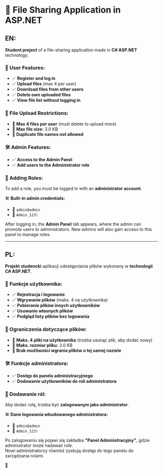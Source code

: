 # 📂 File Sharing Application in ASP.NET

## EN:
**Student project** of a file-sharing application made in **C# ASP.NET** technology.

### 🔐 User Features:
- ✅ **Register and log in**
- ✅ **Upload files** (max 4 per user)
- ✅ **Download files from other users**
- ✅ **Delete own uploaded files**
- ✅ **View file list without logging in**

### 📁 File Upload Restrictions:
- 🚫 **Max 4 files per user** (must delete to upload more)
- 🚫 **Max file size:** 3.0 KB
- 🚫 **Duplicate file names not allowed**

### 🛠️ Admin Features:
- ✅ **Access to the Admin Panel**
- ✅ **Add users to the Administrator role**

### 🔑 Adding Roles:
To add a role, you must be logged in with an **administrator account**.

🛠️ **Built-in admin credentials:**  
- 📧 `admin@admin`  
- 🔑 `Admin_123!`

After logging in, the **Admin Panel** tab appears, where the admin can promote users to administrators. 
New admins will also gain access to this panel to manage roles.

---

## PL:
**Projekt studencki** aplikacji udostępniania plików wykonany w **technologii C# ASP.NET**.

### 🔐 Funkcje użytkownika:
- ✅ **Rejestracja i logowanie**
- ✅ **Wgrywanie plików** (maks. 4 na użytkownika)
- ✅ **Pobieranie plików innych użytkowników**
- ✅ **Usuwanie własnych plików**
- ✅ **Podgląd listy plików bez logowania**

### 📁 Ograniczenia dotyczące plików:
- 🚫 **Maks. 4 pliki na użytkownika** (trzeba usunąć plik, aby dodać nowy)
- 🚫 **Maks. rozmiar pliku:** 3.0 KB
- 🚫 **Brak możliwości wgrania plików o tej samej nazwie**

### 🛠️ Funkcje administratora:
- ✅ **Dostęp do panelu administracyjnego**
- ✅ **Dodawanie użytkowników do roli administratora**

### 🔑 Dodawanie ról:
Aby dodać rolę, trzeba być **zalogowanym jako administrator**.

🛠️ **Dane logowania wbudowanego administratora:**  
- 📧 `admin@admin`  
- 🔑 `Admin_123!`

Po zalogowaniu się pojawi się zakładka **"Panel Administracyjny"**, gdzie administrator może nadawać role.  
Nowi administratorzy również zyskują dostęp do tego panelu do zarządzania rolami.

🚀

